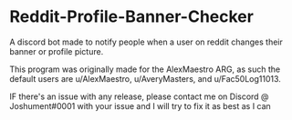 # Reddit-Profile-Banner-Checker
A discord bot made to notify people when a user on reddit changes their banner or profile picture.

This program was originally made for the AlexMaestro ARG, as such the default users are u/AlexMaestro, u/AveryMasters, and u/Fac50Log11013.

IF there's an issue with any release, please contact me on Discord @ Joshument#0001 with your issue and I will try to fix it as best as I can
